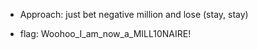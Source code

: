 - Approach: just bet negative million and lose (stay, stay)

- flag: Woohoo_I_am_now_a_MILL10NAIRE!
